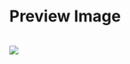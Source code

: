 <h1>Preview Image</h1> <br/>
<img src="https://github.com/user-attachments/assets/0e359784-a0bd-42a1-b030-1cb3ee0d67ff"/>
